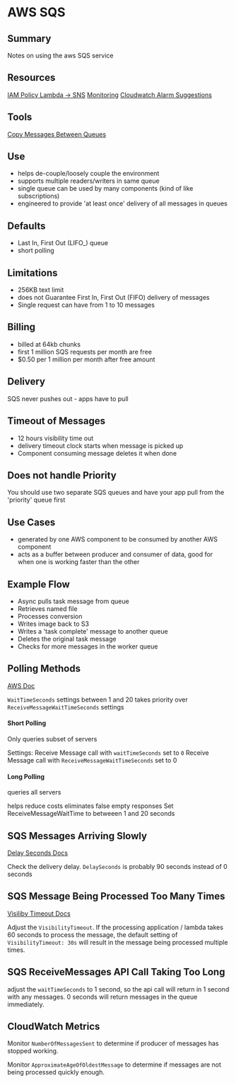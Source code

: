 # AWS SQS

## Summary

Notes on using the aws SQS service

## Resources

[IAM Policy Lambda -> SNS](https://stackoverflow.com/questions/32211246/aws-sqs-permissions-for-aws-lambda)
[Monitoring](https://docs.aws.amazon.com/AWSSimpleQueueService/latest/SQSDeveloperGuide/sqs-monitoring-using-cloudwatch.html)
[Cloudwatch Alarm Suggestions](https://www.bluematador.com/blog/how-to-monitor-amazon-sqs-with-cloudwatch)

## Tools

[Copy Messages Between Queues](https://github.com/scottjbarr/sqsmv)

## Use

- helps de-couple/loosely couple the environment
- supports multiple readers/writers in same queue
- single queue can be used by many components (kind of like subscriptions)
- engineered to provide 'at least once' delivery of all messages in queues

## Defaults

- Last In, First Out (LIFO\_) queue
- short polling

## Limitations

- 256KB text limit
- does not Guarantee First In, First Out (FIFO) delivery of messages
- Single request can have from 1 to 10 messages

## Billing

- billed at 64kb chunks
- first 1 million SQS requests per month are free
- \$0.50 per 1 million per month after free amount

## Delivery

SQS never pushes out - apps have to pull

## Timeout of Messages

- 12 hours visibility time out
- delivery timeout clock starts when message is picked up
- Component consuming message deletes it when done

## Does not handle Priority

You should use two separate SQS queues and have your app pull from the
'priority' queue first

## Use Cases

- generated by one AWS component to be consumed by another AWS component
- acts as a buffer between producer and consumer of data, good for when one is
  working faster than the other

## Example Flow

- Async pulls task message from queue
- Retrieves named file
- Processes conversion
- Writes image back to S3
- Writes a 'task complete' message to another queue
- Deletes the original task message
- Checks for more messages in the worker queue

## Polling Methods

[AWS Doc](https://docs.aws.amazon.com/AWSSimpleQueueService/latest/SQSDeveloperGuide/sqs-long-polling.html)

`WaitTimeSeconds` settings between 1 and 20 takes priority over
`ReceiveMessageWaitTimeSeconds` settings

#### Short Polling

Only queries subset of servers

Settings:
Receive Message call with `waitTimeSeconds` set to `0`
Receive Message call with `ReceiveMessageWaitTimeSeconds` set to 0

#### Long Polling

queries all servers

helps reduce costs
eliminates false empty responses
Set ReceiveMessageWaitTime to betweeen 1 and 20 seconds

## SQS Messages Arriving Slowly

[Delay Seconds Docs](https://docs.aws.amazon.com/AWSSimpleQueueService/latest/SQSDeveloperGuide/sqs-delay-queues.html)

Check the delivery delay. `DelaySeconds` is probably 90 seconds instead of 0 seconds

## SQS Message Being Processed Too Many Times

[Visiliby Timeout Docs](https://docs.aws.amazon.com/AWSSimpleQueueService/latest/SQSDeveloperGuide/sqs-visibility-timeout.html)

Adjust the `VisibilityTimeout`. If the processing application / lambda takes 60
seconds to process the message, the default setting of `VisibilityTimeout: 30s`
will result in the message being processed multiple times.

## SQS ReceiveMessages API Call Taking Too Long

adjust the `waitTimeSeconds` to 1 second, so the api call will return in 1
second with any messages. 0 seconds will return messages in the queue
immediately.

## CloudWatch Metrics

Monitor `NumberOfMessagesSent` to determine if producer of messages has stopped
working.

Monitor `ApproximateAgeOfOldestMessage` to determine if messages are not being
processed quickly enough.
